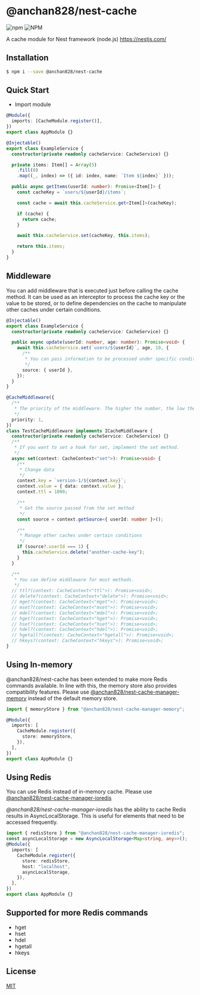 # @anchan828/nest-cache

![npm](https://img.shields.io/npm/v/@anchan828/nest-cache.svg)
![NPM](https://img.shields.io/npm/l/@anchan828/nest-cache.svg)

A cache module for Nest framework (node.js) https://nestjs.com/

## Installation

```bash
$ npm i --save @anchan828/nest-cache
```

## Quick Start

- Import module

```ts
@Module({
  imports: [CacheModule.register()],
})
export class AppModule {}
```

```ts
@Injectable()
export class ExampleService {
  constructor(private readonly cacheService: CacheService) {}

  private items: Item[] = Array(5)
    .fill(0)
    .map((_, index) => ({ id: index, name: `Item ${index}` }));

  public async getItems(userId: number): Promise<Item[]> {
    const cacheKey = `users/${userId}/items`;

    const cache = await this.cacheService.get<Item[]>(cacheKey);

    if (cache) {
      return cache;
    }

    await this.cacheService.set(cacheKey, this.items);

    return this.items;
  }
}
```

## Middleware

You can add middleware that is executed just before calling the cache method. It can be used as an interceptor to process the cache key or the value to be stored, or to define dependencies on the cache to manipulate other caches under certain conditions.

```ts
@Injectable()
export class ExampleService {
  constructor(private readonly cacheService: CacheService) {}

  public async update(userId: number, age: number): Promise<void> {
    await this.cacheService.set(`users/${userId}`, age, 10, {
      /**
       * You can pass information to be processed under specific conditions used in middleware.
       */
      source: { userId },
    });
  }
}

@CacheMiddleware({
  /**
   * The priority of the middleware. The higher the number, the low the priority.
   */
  priority: 1,
})
class TestCacheMiddleware implements ICacheMiddleware {
  constructor(private readonly cacheService: CacheService) {}
  /**
   * If you want to set a hook for set, implement the set method.
   */
  async set(context: CacheContext<"set">): Promise<void> {
    /**
     * Change data
     */
    context.key = `version-1/${context.key}`;
    context.value = { data: context.value };
    context.ttl = 1000;

    /**
     * Get the source passed from the set method
     */
    const source = context.getSource<{ userId: number }>();

    /**
     * Manage other caches under certain conditions
     */
    if (source?.userId === 1) {
      this.cacheService.delete("another-cache-key");
    }
  }

  /**
   * You can define middleware for most methods.
   */
  // ttl?(context: CacheContext<"ttl">): Promise<void>;
  // delete?(context: CacheContext<"delete">): Promise<void>;
  // mget?(context: CacheContext<"mget">): Promise<void>;
  // mset?(context: CacheContext<"mset">): Promise<void>;
  // mdel?(context: CacheContext<"mdel">): Promise<void>;
  // hget?(context: CacheContext<"hget">): Promise<void>;
  // hset?(context: CacheContext<"hset">): Promise<void>;
  // hdel?(context: CacheContext<"hdel">): Promise<void>;
  // hgetall?(context: CacheContext<"hgetall">): Promise<void>;
  // hkeys?(context: CacheContext<"hkeys">): Promise<void>;
}
```

## Using In-memory

@anchan828/nest-cache has been extended to make more Redis commands available. In line with this, the memory store also provides compatibility features. Please use [@anchan828/nest-cache-manager-memory](https://www.npmjs.com/package/@anchan828/nest-cache-manager-memory) instead of the default memory store.

```ts
import { memoryStore } from "@anchan828/nest-cache-manager-memory";

@Module({
  imports: [
    CacheModule.register({
      store: memoryStore,
    }),
  ],
})
export class AppModule {}
```

## Using Redis

You can use Redis instead of in-memory cache. Please use [@anchan828/nest-cache-manager-ioredis](https://www.npmjs.com/package/@anchan828/nest-cache-manager-ioredis)

_@anchan828/nest-cache-manager-ioredis_ has the ability to cache Redis results in AsyncLocalStorage. This is useful for elements that need to be accessed frequently.

```ts
import { redisStore } from "@anchan828/nest-cache-manager-ioredis";
const asyncLocalStorage = new AsyncLocalStorage<Map<string, any>>();
@Module({
  imports: [
    CacheModule.register({
      store: redisStore,
      host: "localhost",
      asyncLocalStorage,
    }),
  ],
})
export class AppModule {}
```

## Supported for more Redis commands

- hget
- hset
- hdel
- hgetall
- hkeys

## License

[MIT](LICENSE)

